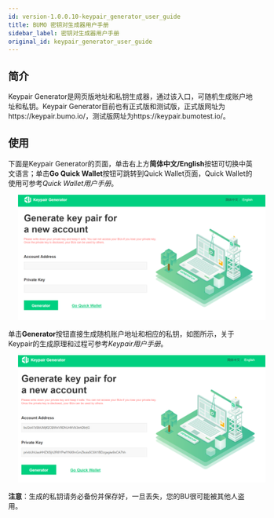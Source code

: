 ```yaml
---
id: version-1.0.0.10-keypair_generator_user_guide
title: BUMO 密钥对生成器用户手册
sidebar_label: 密钥对生成器用户手册
original_id: keypair_generator_user_guide
---
```


## 简介
Keypair Generator是网页版地址和私钥生成器，通过该入口，可随机生成账户地址和私钥。Keypair Generator目前也有正式版和测试版，正式版网址为https://keypair.bumo.io/，测试版网址为https://keypair.bumotest.io/。

## 使用
下面是Keypair Generator的页面，单击右上方**简体中文/English**按钮可切换中英文语言；单击**Go Quick Wallet**按钮可跳转到Quick Wallet页面，Quick Wallet的使用可参考*Quick Wallet用户手册*。

<img src="/docs/Assets/keypairgenerator_1.png" style= "margin-left: 20px">
 

单击**Generator**按钮直接生成随机账户地址和相应的私钥，如图所示，关于Keypair的生成原理和过程可参考*Keypair用户手册*。

<img src="/docs/Assets/keypairgenerator_2.png" style= "margin-left: 20px">
 

**注意**：生成的私钥请务必备份并保存好，一旦丢失，您的BU很可能被其他人盗用。